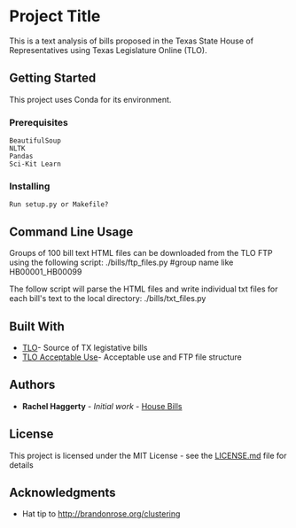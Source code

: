 # Project Title

This is a text analysis of bills proposed in the Texas State House of
Representatives using Texas Legislature Online (TLO).

## Getting Started

This project uses Conda for its environment.

### Prerequisites


```
BeautifulSoup
NLTK
Pandas
Sci-Kit Learn
```

### Installing



```
Run setup.py or Makefile?
```

## Command Line Usage

Groups of 100 bill text HTML files can be downloaded from the TLO FTP using the
following script:
./bills/ftp_files.py <group name> #group name like HB00001_HB00099

The follow script will parse the HTML files and write individual txt files for each
bill's text to the local directory:
./bills/txt_files.py


## Built With

* [TLO](http://www.capitol.state.tx.us/)- Source of TX legistative bills
* [TLO Acceptable
  Use](ftp://ftp.legis.state.tx.us/Acceptable_Use_FTP_Public_Site.txt)-
  Acceptable use and FTP file structure


## Authors

* **Rachel Haggerty** - *Initial work* - [House
  Bills](https://github.com/rachelhaggerty/bills)


## License

This project is licensed under the MIT License - see the [LICENSE.md](LICENSE.md) file for details

## Acknowledgments

* Hat tip to http://brandonrose.org/clustering

